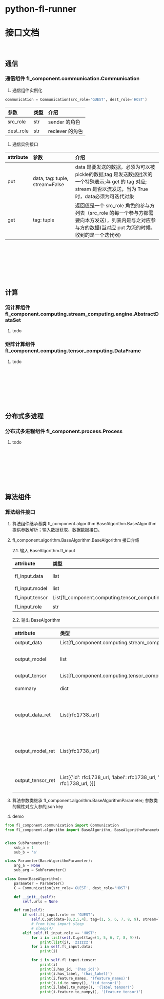 # python-fl-runner



接口文档
=================

&nbsp;




通信
-----------------

### 通信组件 fl_component.communication.Communication
1. 通信组件实例化
```python
communication = Communication(src_role='GUEST', dest_role='HOST')
```
| 参数 		| 类型  		 | 介绍  |
|:----------|:---------- |:----------|
| src_role 	| str       | sender 的角色 |
| dest_role | str       | reciever 的角色 |

1. 通信实例接口

| attribute | 参数  		                      | 介绍|
|:----------|:----------                     |:---------- |
| put 	    | data, tag: tuple, stream=False | data 是要发送的数据，必须为可以被pickle的数据;tag 是发送数据批次的一个特殊表示;与 get 的 tag 对应; stream 是否以流发送，当为 True 时，data必须为可迭代对象 |
| get       | tag: tuple                     | 返回值是一个 src_role 角色的参与方列表（src_role 的每一个参与方都需要向本方发送），列表内是与之对应参与方的数据(当对应 put 为流的时候，收到的是一个迭代器) |

&nbsp;

&nbsp;

&nbsp;

&nbsp;


计算
-----------------

### 流计算组件 fl_component.computing.stream_computing.engine.AbstractDataSet
1. todo

### 矩阵计算组件 fl_component.computing.tensor_computing.DataFrame
1. todo

&nbsp;

&nbsp;

&nbsp;

&nbsp;




分布式多进程
-----------------

### 分布式多进程组件 fl_component.process.Process
1. todo


&nbsp;

&nbsp;

&nbsp;

&nbsp;





算法组件
-----------------

### 算法组件接口
1. 算法组件继承基类 fl_component.algorithm.BaseAlgorithm.BaseAlgorithm 提供参数解析；输入数据获取、数据数据接口。
2. fl_component.algorithm.BaseAlgorithm.BaseAlgorithm 接口介绍

	2.1. 输入 BaseAlgorithm.fl_input
	
	| attribute 		| 类型  		 | 介绍  |
	|:----------		|:---------- |:----------|
	| fl_input.data    	| list    	 | 输入流数据，支持map reduce 计算, 参考计算组件 fl_component.computing.stream_computing.engine.AbstractDataSet   |
	| fl_input.model   	| list       | 输入模型，依据算法决定类型    |
	| fl_input.tensor  	| List[fl_component.computing.tensor_computing.DataFrame]       | 输入矩阵，参考计算组件  |
	| fl_input.role    	| str        | 角色，枚举类型，Guest; Host; Arbiter    |

	2.2. 输出 BaseAlgorithm
	
	| attribute 			| 类型  		 | 介绍  |
	|:----------			|:---------- |:----------|
	| output_data    		| List[fl_component.computing.stream_computing.engine.AbstractDataSet]        | 输出流数据|
	| output_model   		| list        | 输出模型，每一项必须为可以被 pickle    |
	| output_tensor  		| List[fl_component.computing.tensor_computing.DataFrame]        | 输出矩阵  |
	| summary    			| dict        | 输出一些小数据    |
	| output_data_ret    	| List[rfc1738_url]        | 替代 output_data 可减少读写,优先级高于 output_data   |
	| output_model_ret    	| List[rfc1738_url]        | 替代 output_model 可减少读写,优先级高于 output_model    |
	| output_tensor_ret    	| List[{'id': rfc1738_url, 'label': rfc1738_url, 'feature': rfc1738_url, 'meta': rfc1738_url, }]]        | 角色，枚举类型，Guest; Host; Arbiter    |


	
3. 算法参数类继承 fl_component.algorithm.BaseAlgorithmParameter; 参数类的属性对应入参的json key
4. demo



```python
from fl_component.communication import Communication
from fl_component.algorithm import BaseAlgorithm, BaseAlgorithmParameter


class SubParameter():
	sub_a = 1
	sub_b = 'a'

class Parameter(BaseAlgorithmParameter):
    arg_a = None
	sub_arg = SubParameter()

class Demo(BaseAlgorithm):
    parameter = Parameter()
    C = Communication(src_role='GUEST', dest_role='HOST')

    def __init__(self):
        self.urls = None

    def run(self):
        if self.fl_input.role == 'GUEST':
            self.C.put(data=[0,2,5,4], tag=(1, 5, 6, 7, 8, 9), stream=True)
            # from time import sleep
            # sleep(4)
        elif self.fl_input.role == 'HOST':
            for i in list(self.C.get(tag=(1, 5, 6, 7, 8, 9))):
                print(list(i), 'zzzzzz')
            for i in self.fl_input.data:
                print(i)

            for i in self.fl_input.tensor:
                print(i)
                print(i.has_id, '(has_id)')
                print(i.has_label, '(has_label)')
                print(i.feature_names, '(feature_names)')
                print(i.id.to_numpy(), '(id tensor)')
                print(i.label.to_numpy(), '(label tensor)')
                print(i.feature.to_numpy(), '(feature tensor)')

```
	



